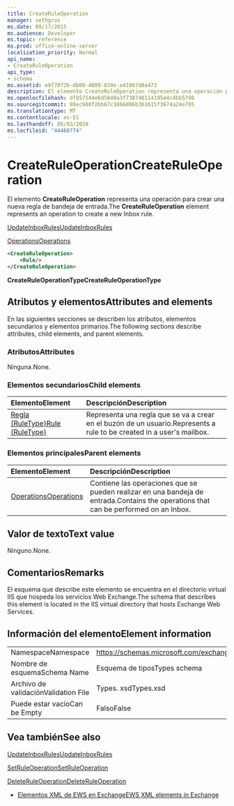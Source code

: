 ```yaml
---
title: CreateRuleOperation
manager: sethgros
ms.date: 09/17/2015
ms.audience: Developer
ms.topic: reference
ms.prod: office-online-server
localization_priority: Normal
api_name:
- CreateRuleOperation
api_type:
- schema
ms.assetid: e9f70726-db08-4089-839e-a41007d0a473
description: El elemento CreateRuleOperation representa una operación para crear una nueva regla de bandeja de entrada.
ms.openlocfilehash: df857544e6d5840a3f738740114195e4c4bb5798
ms.sourcegitcommit: 88ec988f2bb67c1866d06b361615f3674a24e795
ms.translationtype: MT
ms.contentlocale: es-ES
ms.lasthandoff: 06/03/2020
ms.locfileid: "44460774"
---
```

# <a name="createruleoperation"></a><span data-ttu-id="decad-103">CreateRuleOperation</span><span class="sxs-lookup"><span data-stu-id="decad-103">CreateRuleOperation</span></span>

<span data-ttu-id="decad-104">El elemento **CreateRuleOperation** representa una operación para crear una nueva regla de bandeja de entrada.</span><span class="sxs-lookup"><span data-stu-id="decad-104">The **CreateRuleOperation** element represents an operation to create a new Inbox rule.</span></span> 
  
[<span data-ttu-id="decad-105">UpdateInboxRules</span><span class="sxs-lookup"><span data-stu-id="decad-105">UpdateInboxRules</span></span>](updateinboxrules.md)
  
[<span data-ttu-id="decad-106">Operations</span><span class="sxs-lookup"><span data-stu-id="decad-106">Operations</span></span>](operations.md)
  
```xml
<CreateRuleOperation>
    <Rule/>
</CreateRuleOperation>
```

 <span data-ttu-id="decad-107">**CreateRuleOperationType**</span><span class="sxs-lookup"><span data-stu-id="decad-107">**CreateRuleOperationType**</span></span>
## <a name="attributes-and-elements"></a><span data-ttu-id="decad-108">Atributos y elementos</span><span class="sxs-lookup"><span data-stu-id="decad-108">Attributes and elements</span></span>

<span data-ttu-id="decad-109">En las siguientes secciones se describen los atributos, elementos secundarios y elementos primarios.</span><span class="sxs-lookup"><span data-stu-id="decad-109">The following sections describe attributes, child elements, and parent elements.</span></span>
  
### <a name="attributes"></a><span data-ttu-id="decad-110">Atributos</span><span class="sxs-lookup"><span data-stu-id="decad-110">Attributes</span></span>

<span data-ttu-id="decad-111">Ninguna.</span><span class="sxs-lookup"><span data-stu-id="decad-111">None.</span></span>
  
### <a name="child-elements"></a><span data-ttu-id="decad-112">Elementos secundarios</span><span class="sxs-lookup"><span data-stu-id="decad-112">Child elements</span></span>

|<span data-ttu-id="decad-113">**Elemento**</span><span class="sxs-lookup"><span data-stu-id="decad-113">**Element**</span></span>|<span data-ttu-id="decad-114">**Descripción**</span><span class="sxs-lookup"><span data-stu-id="decad-114">**Description**</span></span>|
|:-----|:-----|
|[<span data-ttu-id="decad-115">Regla (RuleType)</span><span class="sxs-lookup"><span data-stu-id="decad-115">Rule (RuleType)</span></span>](rule-ruletype.md) <br/> |<span data-ttu-id="decad-116">Representa una regla que se va a crear en el buzón de un usuario.</span><span class="sxs-lookup"><span data-stu-id="decad-116">Represents a rule to be created in a user's mailbox.</span></span>  <br/> |
   
### <a name="parent-elements"></a><span data-ttu-id="decad-117">Elementos principales</span><span class="sxs-lookup"><span data-stu-id="decad-117">Parent elements</span></span>

|<span data-ttu-id="decad-118">**Elemento**</span><span class="sxs-lookup"><span data-stu-id="decad-118">**Element**</span></span>|<span data-ttu-id="decad-119">**Descripción**</span><span class="sxs-lookup"><span data-stu-id="decad-119">**Description**</span></span>|
|:-----|:-----|
|[<span data-ttu-id="decad-120">Operations</span><span class="sxs-lookup"><span data-stu-id="decad-120">Operations</span></span>](operations.md) <br/> |<span data-ttu-id="decad-121">Contiene las operaciones que se pueden realizar en una bandeja de entrada.</span><span class="sxs-lookup"><span data-stu-id="decad-121">Contains the operations that can be performed on an Inbox.</span></span>  <br/> |
   
## <a name="text-value"></a><span data-ttu-id="decad-122">Valor de texto</span><span class="sxs-lookup"><span data-stu-id="decad-122">Text value</span></span>

<span data-ttu-id="decad-123">Ninguno.</span><span class="sxs-lookup"><span data-stu-id="decad-123">None.</span></span>
  
## <a name="remarks"></a><span data-ttu-id="decad-124">Comentarios</span><span class="sxs-lookup"><span data-stu-id="decad-124">Remarks</span></span>

<span data-ttu-id="decad-125">El esquema que describe este elemento se encuentra en el directorio virtual IIS que hospeda los servicios Web Exchange.</span><span class="sxs-lookup"><span data-stu-id="decad-125">The schema that describes this element is located in the IIS virtual directory that hosts Exchange Web Services.</span></span>
  
## <a name="element-information"></a><span data-ttu-id="decad-126">Información del elemento</span><span class="sxs-lookup"><span data-stu-id="decad-126">Element information</span></span>

|||
|:-----|:-----|
|<span data-ttu-id="decad-127">Namespace</span><span class="sxs-lookup"><span data-stu-id="decad-127">Namespace</span></span>  <br/> |https://schemas.microsoft.com/exchange/services/2006/types  <br/> |
|<span data-ttu-id="decad-128">Nombre de esquema</span><span class="sxs-lookup"><span data-stu-id="decad-128">Schema Name</span></span>  <br/> |<span data-ttu-id="decad-129">Esquema de tipos</span><span class="sxs-lookup"><span data-stu-id="decad-129">Types schema</span></span>  <br/> |
|<span data-ttu-id="decad-130">Archivo de validación</span><span class="sxs-lookup"><span data-stu-id="decad-130">Validation File</span></span>  <br/> |<span data-ttu-id="decad-131">Types. xsd</span><span class="sxs-lookup"><span data-stu-id="decad-131">Types.xsd</span></span>  <br/> |
|<span data-ttu-id="decad-132">Puede estar vacío</span><span class="sxs-lookup"><span data-stu-id="decad-132">Can be Empty</span></span>  <br/> |<span data-ttu-id="decad-133">Falso</span><span class="sxs-lookup"><span data-stu-id="decad-133">False</span></span>  <br/> |
   
## <a name="see-also"></a><span data-ttu-id="decad-134">Vea también</span><span class="sxs-lookup"><span data-stu-id="decad-134">See also</span></span>



[<span data-ttu-id="decad-135">UpdateInboxRules</span><span class="sxs-lookup"><span data-stu-id="decad-135">UpdateInboxRules</span></span>](updateinboxrules.md)
  
[<span data-ttu-id="decad-136">SetRuleOperation</span><span class="sxs-lookup"><span data-stu-id="decad-136">SetRuleOperation</span></span>](setruleoperation.md)
  
[<span data-ttu-id="decad-137">DeleteRuleOperation</span><span class="sxs-lookup"><span data-stu-id="decad-137">DeleteRuleOperation</span></span>](deleteruleoperation.md)


- [<span data-ttu-id="decad-138">Elementos XML de EWS en Exchange</span><span class="sxs-lookup"><span data-stu-id="decad-138">EWS XML elements in Exchange</span></span>](ews-xml-elements-in-exchange.md)

